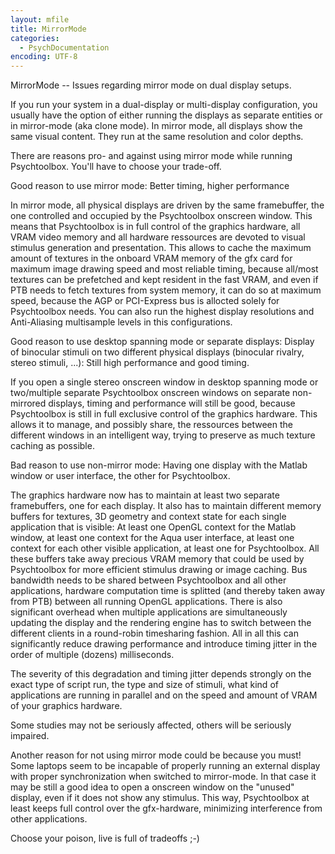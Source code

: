 ```yaml
---
layout: mfile
title: MirrorMode
categories:
  - PsychDocumentation
encoding: UTF-8
---
```


MirrorMode -- Issues regarding mirror mode on dual display setups.

If you run your system in a dual-display or multi-display configuration,
you usually have the option of either running the displays as separate
entities or in mirror-mode (aka clone mode). In mirror mode, all displays
show the same visual content. They run at the same resolution and color
depths.

There are reasons pro- and against using mirror mode while running
Psychtoolbox. You'll have to choose your trade-off.

Good reason to use mirror mode: Better timing, higher performance

In mirror mode, all physical displays are driven by the same framebuffer,
the one controlled and occupied by the Psychtoolbox onscreen window.
This means that Psychtoolbox is in full control of the graphics hardware,
all VRAM video memory and all hardware ressources are devoted to visual
stimulus generation and presentation. This allows to cache the maximum
amount of textures in the onboard VRAM memory of the gfx card for maximum
image drawing speed and most reliable timing, because all/most textures
can be prefetched and kept resident in the fast VRAM, and even if PTB
needs to fetch textures from system memory, it can do so at maximum speed,
because the AGP or PCI-Express bus is allocted solely for Psychtoolbox
needs. You can also run the highest display resolutions and Anti-Aliasing
multisample levels in this configurations.

Good reason to use desktop spanning mode or separate displays: Display of
binocular stimuli on two different physical displays (binocular rivalry,
stereo stimuli, ...): Still high performance and good timing.

If you open a single stereo onscreen window in desktop spanning mode or
two/multiple separate Psychtoolbox onscreen windows on separate non-mirrored
displays, timing and performance will still be good, because Psychtoolbox
is still in full exclusive control of the graphics hardware. This allows it
to manage, and possibly share, the ressources between the different windows
in an intelligent way, trying to preserve as much texture caching as possible.

Bad reason to use non-mirror mode: Having one display with the Matlab window or
user interface, the other for Psychtoolbox.

The graphics hardware now has to maintain at least two separate framebuffers, one
for each display. It also has to maintain different memory buffers for textures,
3D geometry and context state for each single application that is visible: At
least one OpenGL context for the Matlab window, at least one context for the Aqua
user interface, at least one context for each other visible application, at least
one for Psychtoolbox. All these buffers take away precious VRAM memory that could
be used by Psychtoolbox for more efficient stimulus drawing or image caching.
Bus bandwidth needs to be shared between Psychtoolbox and all other applications,
hardware computation time is splitted (and thereby taken away from PTB) between all
running OpenGL applications. There is also significant overhead when multiple
applications are simultaneously updating the display and the rendering engine has
to switch between the different clients in a round-robin timesharing fashion.
All in all this can significantly reduce drawing performance and introduce
timing jitter in the order of multiple (dozens) milliseconds.

The severity of this degradation and timing jitter depends strongly on the exact
type of script run, the type and size of stimuli, what kind of applications are
running in parallel and on the speed and amount of VRAM of your graphics hardware.

Some studies may not be seriously affected, others will be seriously impaired.

Another reason for not using mirror mode could be because you must! Some laptops
seem to be incapable of properly running an external display with proper synchronization
when switched to mirror-mode. In that case it may be still a good idea to open a
onscreen window on the "unused" display, even if it does not show any stimulus. This
way, Psychtoolbox at least keeps full control over the gfx-hardware, minimizing
interference from other applications.

Choose your poison, live is full of tradeoffs ;-)